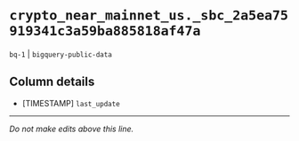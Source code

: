 # `crypto_near_mainnet_us._sbc_2a5ea75919341c3a59ba885818af47a`
`bq-1` | `bigquery-public-data`

## Column details
* [TIMESTAMP] `last_update`

-------------------------------------------------------------------------------
*Do not make edits above this line.*
